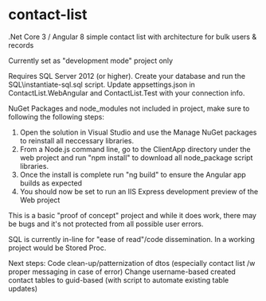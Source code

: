# contact-list
.Net Core 3 / Angular 8 simple contact list with architecture for bulk users &amp; records

Currently set as "development mode" project only

Requires SQL Server 2012 (or higher). Create your database and run the SQL\instantiate-sql.sql script.
Update appsettings.json in ContactList.WebAngular and ContactList.Test with your connection info.

NuGet Packages and node_modules not included in project, make sure to following the following steps:

1. Open the solution in Visual Studio and use the Manage NuGet packages to reinstall all neccessary libraries.
2. From a Node.js command line, go to the ClientApp directory under the web project and run "npm install" to download all node_package script libraries.
2. Once the install is complete run "ng build" to ensure the Angular app builds as expected
3. You should now be set to run an IIS Express development preview of the Web project

This is a basic "proof of concept" project and while it does work, there may be bugs and it's not protected from all possible user errors.

SQL is currently in-line for "ease of read"/code dissemination. In a working project would be Stored Proc.

Next steps:
Code clean-up/patternization of dtos (especially contact list /w proper messaging in case of error)
Change username-based created contact tables to guid-based (with script to automate existing table updates)
